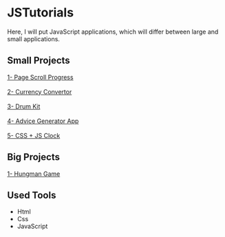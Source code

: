 # JSTutorials

Here, I will put JavaScript applications, which will differ between large and small applications.

## Small Projects

<a href="https://omarshabann.github.io/JSProjects/01-PageScrollProgress/index.html">1- Page Scroll Progress</a>
<br><br>
<a href="https://omarshabann.github.io/JSProjects/02-CurrencyConvertor/index.html">2- Currency Convertor</a>
<br><br>
<a href="https://omarshabann.github.io/JSProjects/03-DrumKit/index.html">3- Drum Kit</a>
<br><br>
<a href="https://omarshabann.github.io/Advice-Generator-App/index.html">4- Advice Generator App</a>
<br><br>
<a href="https://omarshabann.github.io/JSProjects/04-clock/Index.html">5- CSS + JS Clock</a>

## Big Projects

<a href="https://omarshabann.github.io/HungmanGame/">1- Hungman Game</a>

## Used Tools

- Html
- Css
- JavaScript

